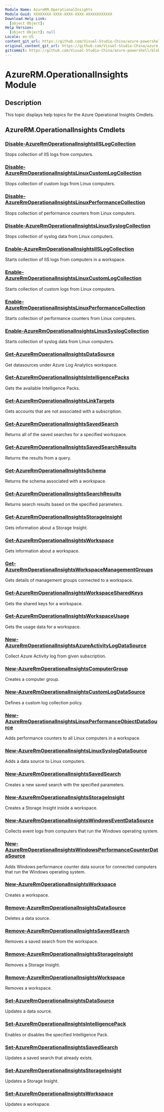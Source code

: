```yaml
---
Module Name: AzureRM.OperationalInsights
Module Guid: XXXXXXXX-XXXX-XXXX-XXXX-XXXXXXXXXXXX
Download Help Link:
  [object Object]:
Help Version:
  [object Object]: null
Locale: en-US
content_git_url: https://github.com/Visual-Studio-China/azure-powershell/blob/preview/src/ResourceManager/OperationalInsights/Commands.OperationalInsights/help/AzureRM.OperationalInsights.md
original_content_git_url: https://github.com/Visual-Studio-China/azure-powershell/blob/preview/src/ResourceManager/OperationalInsights/Commands.OperationalInsights/help/AzureRM.OperationalInsights.md
gitcommit: https://github.com/Visual-Studio-China/azure-powershell/blob/8810c0614b76be8d014616888a4ae7733a452af9
---
```


# AzureRM.OperationalInsights Module
## Description
This topic displays help topics for the Azure Operational Insights Cmdlets.

## AzureRM.OperationalInsights Cmdlets
### [Disable-AzureRmOperationalInsightsIISLogCollection](Disable-AzureRmOperationalInsightsIISLogCollection.md)
Stops collection of IIS logs from computers.

### [Disable-AzureRmOperationalInsightsLinuxCustomLogCollection](Disable-AzureRmOperationalInsightsLinuxCustomLogCollection.md)
Stops collection of custom logs from Linux computers.

### [Disable-AzureRmOperationalInsightsLinuxPerformanceCollection](Disable-AzureRmOperationalInsightsLinuxPerformanceCollection.md)
Stops collection of performance counters from Linux computers.

### [Disable-AzureRmOperationalInsightsLinuxSyslogCollection](Disable-AzureRmOperationalInsightsLinuxSyslogCollection.md)
Stops collection of syslog data from Linux computers.

### [Enable-AzureRmOperationalInsightsIISLogCollection](Enable-AzureRmOperationalInsightsIISLogCollection.md)
Starts collection of IIS logs from computers in a workspace.

### [Enable-AzureRmOperationalInsightsLinuxCustomLogCollection](Enable-AzureRmOperationalInsightsLinuxCustomLogCollection.md)
Starts collection of custom logs from Linux computers.

### [Enable-AzureRmOperationalInsightsLinuxPerformanceCollection](Enable-AzureRmOperationalInsightsLinuxPerformanceCollection.md)
Starts collection of performance counters from Linux computers.

### [Enable-AzureRmOperationalInsightsLinuxSyslogCollection](Enable-AzureRmOperationalInsightsLinuxSyslogCollection.md)
Starts collection of syslog data from Linux computers.

### [Get-AzureRmOperationalInsightsDataSource](Get-AzureRmOperationalInsightsDataSource.md)
Get datasources under Azure Log Analytics workspace.

### [Get-AzureRmOperationalInsightsIntelligencePacks](Get-AzureRmOperationalInsightsIntelligencePacks.md)
Gets the available Intelligence Packs.

### [Get-AzureRmOperationalInsightsLinkTargets](Get-AzureRmOperationalInsightsLinkTargets.md)
Gets accounts that are not associated with a subscription.

### [Get-AzureRmOperationalInsightsSavedSearch](Get-AzureRmOperationalInsightsSavedSearch.md)
Returns all of the saved searches for a specified workspace.

### [Get-AzureRmOperationalInsightsSavedSearchResults](Get-AzureRmOperationalInsightsSavedSearchResults.md)
Returns the results from a query.

### [Get-AzureRmOperationalInsightsSchema](Get-AzureRmOperationalInsightsSchema.md)
Returns the schema associated with a workspace.

### [Get-AzureRmOperationalInsightsSearchResults](Get-AzureRmOperationalInsightsSearchResults.md)
Returns search results based on the specified parameters.

### [Get-AzureRmOperationalInsightsStorageInsight](Get-AzureRmOperationalInsightsStorageInsight.md)
Gets information about a Storage Insight.

### [Get-AzureRmOperationalInsightsWorkspace](Get-AzureRmOperationalInsightsWorkspace.md)
Gets information about a workspace.

### [Get-AzureRmOperationalInsightsWorkspaceManagementGroups](Get-AzureRmOperationalInsightsWorkspaceManagementGroups.md)
Gets details of management groups connected to a workspace.

### [Get-AzureRmOperationalInsightsWorkspaceSharedKeys](Get-AzureRmOperationalInsightsWorkspaceSharedKeys.md)
Gets the shared keys for a workspace.

### [Get-AzureRmOperationalInsightsWorkspaceUsage](Get-AzureRmOperationalInsightsWorkspaceUsage.md)
Gets the usage data for a workspace.

### [New-AzureRmOperationalInsightsAzureActivityLogDataSource](New-AzureRmOperationalInsightsAzureActivityLogDataSource.md)
Collect Azure Activity log from given subscription.

### [New-AzureRmOperationalInsightsComputerGroup](New-AzureRmOperationalInsightsComputerGroup.md)
Creates a computer group.

### [New-AzureRmOperationalInsightsCustomLogDataSource](New-AzureRmOperationalInsightsCustomLogDataSource.md)
Defines a custom log collection policy.

### [New-AzureRmOperationalInsightsLinuxPerformanceObjectDataSource](New-AzureRmOperationalInsightsLinuxPerformanceObjectDataSource.md)
Adds performance counters to all Linux computers in a workspace.

### [New-AzureRmOperationalInsightsLinuxSyslogDataSource](New-AzureRmOperationalInsightsLinuxSyslogDataSource.md)
Adds a data source to Linux computers.

### [New-AzureRmOperationalInsightsSavedSearch](New-AzureRmOperationalInsightsSavedSearch.md)
Creates a new saved search with the specified parameters.

### [New-AzureRmOperationalInsightsStorageInsight](New-AzureRmOperationalInsightsStorageInsight.md)
Creates a Storage Insight inside a workspace.

### [New-AzureRmOperationalInsightsWindowsEventDataSource](New-AzureRmOperationalInsightsWindowsEventDataSource.md)
Collects event logs from computers that run the Windows operating system.

### [New-AzureRmOperationalInsightsWindowsPerformanceCounterDataSource](New-AzureRmOperationalInsightsWindowsPerformanceCounterDataSource.md)
Adds Windows performance counter data source for connected computers that run the Windows operating system.

### [New-AzureRmOperationalInsightsWorkspace](New-AzureRmOperationalInsightsWorkspace.md)
Creates a workspace.

### [Remove-AzureRmOperationalInsightsDataSource](Remove-AzureRmOperationalInsightsDataSource.md)
Deletes a data source.

### [Remove-AzureRmOperationalInsightsSavedSearch](Remove-AzureRmOperationalInsightsSavedSearch.md)
Removes a saved search from the workspace.

### [Remove-AzureRmOperationalInsightsStorageInsight](Remove-AzureRmOperationalInsightsStorageInsight.md)
Removes a Storage Insight.

### [Remove-AzureRmOperationalInsightsWorkspace](Remove-AzureRmOperationalInsightsWorkspace.md)
Removes a workspace.

### [Set-AzureRmOperationalInsightsDataSource](Set-AzureRmOperationalInsightsDataSource.md)
Updates a data source.

### [Set-AzureRmOperationalInsightsIntelligencePack](Set-AzureRmOperationalInsightsIntelligencePack.md)
Enables or disables the specified Intelligence Pack.

### [Set-AzureRmOperationalInsightsSavedSearch](Set-AzureRmOperationalInsightsSavedSearch.md)
Updates a saved search that already exists.

### [Set-AzureRmOperationalInsightsStorageInsight](Set-AzureRmOperationalInsightsStorageInsight.md)
Updates a Storage Insight.

### [Set-AzureRmOperationalInsightsWorkspace](Set-AzureRmOperationalInsightsWorkspace.md)
Updates a workspace.

